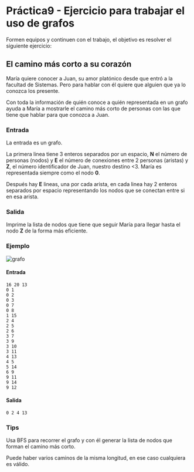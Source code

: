 # Práctica9 - Ejercicio para trabajar el uso de grafos

Formen equipos y continuen con el trabajo, el objetivo es resolver el siguiente ejercicio:

## El camino más corto a su corazón
María quiere conocer a Juan, su amor platónico desde que entró a la facultad de Sistemas. Pero para hablar con él quiere que alguien que ya lo conozca los presente.

Con toda la información de quién conoce a quién representada en un grafo ayuda a María a mostrarle el camino más corto de personas con las que tiene que hablar para que conozca a Juan.

### Entrada
La entrada es un grafo.

La primera linea tiene 3 enteros separados por un espacio, **N** el número de personas (nodos) y **E** el número de conexiones entre 2 personas (aristas) y **Z**, el número identificador de Juan, nuestro destino <3. María es representada siempre como el nodo **0**.

Después hay **E** lineas, una por cada arista, en cada linea hay 2 enteros separados por espacio representando los nodos que se conectan entre si en esa arista.

### Salida
Imprime la lista de nodos que tiene que seguir María para llegar hasta el nodo **Z** de la forma más eficiente. 

### Ejemplo
![grafo](grafo.png)

#### Entrada
```
16 20 13
0 1
0 2
0 3
0 7
0 8
1 15
2 4
2 5
2 6
3 7
3 9
3 10
3 11
4 13
4 5
5 14
6 9
9 11
9 14
9 12
```
#### Salida

```
0 2 4 13
```

### Tips
Usa BFS para recorrer el grafo y con él generar la lista de nodos que forman el camino más corto.

Puede haber varios caminos de la misma longitud, en ese caso cualquiera es válido.
